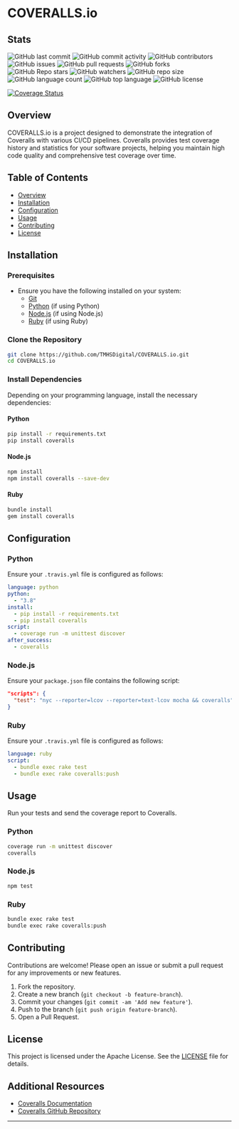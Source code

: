 # COVERALLS.io

## Stats

![GitHub last commit](https://img.shields.io/github/last-commit/TMHSDigital/COVERALLS.io)
![GitHub commit activity](https://img.shields.io/github/commit-activity/m/TMHSDigital/COVERALLS.io)
![GitHub contributors](https://img.shields.io/github/contributors/TMHSDigital/COVERALLS.io)
![GitHub issues](https://img.shields.io/github/issues/TMHSDigital/COVERALLS.io)
![GitHub pull requests](https://img.shields.io/github/issues-pr/TMHSDigital/COVERALLS.io)
![GitHub forks](https://img.shields.io/github/forks/TMHSDigital/COVERALLS.io)
![GitHub Repo stars](https://img.shields.io/github/stars/TMHSDigital/COVERALLS.io)
![GitHub watchers](https://img.shields.io/github/watchers/TMHSDigital/COVERALLS.io)
![GitHub repo size](https://img.shields.io/github/repo-size/TMHSDigital/COVERALLS.io)
![GitHub language count](https://img.shields.io/github/languages/count/TMHSDigital/COVERALLS.io)
![GitHub top language](https://img.shields.io/github/languages/top/TMHSDigital/COVERALLS.io)
![GitHub license](https://img.shields.io/github/license/TMHSDigital/COVERALLS.io)

[![Coverage Status](https://coveralls.io/repos/github/TMHSDigital/COVERALLS.io/badge.svg?branch=main)](https://coveralls.io/github/TMHSDigital/COVERALLS.io?branch=main)

## Overview

COVERALLS.io is a project designed to demonstrate the integration of Coveralls with various CI/CD pipelines. Coveralls provides test coverage history and statistics for your software projects, helping you maintain high code quality and comprehensive test coverage over time.

## Table of Contents

- [Overview](#overview)
- [Installation](#installation)
- [Configuration](#configuration)
- [Usage](#usage)
- [Contributing](#contributing)
- [License](#license)

## Installation

### Prerequisites

- Ensure you have the following installed on your system:
  - [Git](https://git-scm.com/)
  - [Python](https://www.python.org/) (if using Python)
  - [Node.js](https://nodejs.org/) (if using Node.js)
  - [Ruby](https://www.ruby-lang.org/) (if using Ruby)

### Clone the Repository

```bash
git clone https://github.com/TMHSDigital/COVERALLS.io.git
cd COVERALLS.io
```

### Install Dependencies

Depending on your programming language, install the necessary dependencies:

#### Python

```bash
pip install -r requirements.txt
pip install coveralls
```

#### Node.js

```bash
npm install
npm install coveralls --save-dev
```

#### Ruby

```bash
bundle install
gem install coveralls
```

## Configuration

### Python

Ensure your `.travis.yml` file is configured as follows:

```yaml
language: python
python:
  - "3.8"
install:
  - pip install -r requirements.txt
  - pip install coveralls
script:
  - coverage run -m unittest discover
after_success:
  - coveralls
```

### Node.js

Ensure your `package.json` file contains the following script:

```json
"scripts": {
  "test": "nyc --reporter=lcov --reporter=text-lcov mocha && coveralls"
}
```

### Ruby

Ensure your `.travis.yml` file is configured as follows:

```yaml
language: ruby
script:
  - bundle exec rake test
  - bundle exec rake coveralls:push
```

## Usage

Run your tests and send the coverage report to Coveralls.

### Python

```bash
coverage run -m unittest discover
coveralls
```

### Node.js

```bash
npm test
```

### Ruby

```bash
bundle exec rake test
bundle exec rake coveralls:push
```

## Contributing

Contributions are welcome! Please open an issue or submit a pull request for any improvements or new features.

1. Fork the repository.
2. Create a new branch (`git checkout -b feature-branch`).
3. Commit your changes (`git commit -am 'Add new feature'`).
4. Push to the branch (`git push origin feature-branch`).
5. Open a Pull Request.

## License

This project is licensed under the Apache License. See the [LICENSE](LICENSE) file for details.

## Additional Resources

- [Coveralls Documentation](https://docs.coveralls.io/)
- [Coveralls GitHub Repository](https://github.com/lemurheavy/coveralls-public)

---
